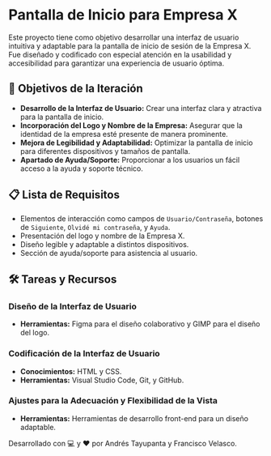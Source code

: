 # Pantalla de Inicio para Empresa X

Este proyecto tiene como objetivo desarrollar una interfaz de usuario intuitiva y adaptable para la pantalla de inicio de sesión de la Empresa X. Fue diseñado y codificado con especial atención en la usabilidad y accesibilidad para garantizar una experiencia de usuario óptima.

## 🚀 Objetivos de la Iteración

- **Desarrollo de la Interfaz de Usuario:** Crear una interfaz clara y atractiva para la pantalla de inicio.
- **Incorporación del Logo y Nombre de la Empresa:** Asegurar que la identidad de la empresa esté presente de manera prominente.
- **Mejora de Legibilidad y Adaptabilidad:** Optimizar la pantalla de inicio para diferentes dispositivos y tamaños de pantalla.
- **Apartado de Ayuda/Soporte:** Proporcionar a los usuarios un fácil acceso a la ayuda y soporte técnico.

## 📋 Lista de Requisitos

- Elementos de interacción como campos de `Usuario/Contraseña`, botones de `Siguiente`, `Olvidé mi contraseña`, y `Ayuda`.
- Presentación del logo y nombre de la Empresa X.
- Diseño legible y adaptable a distintos dispositivos.
- Sección de ayuda/soporte para asistencia al usuario.

## 🛠 Tareas y Recursos

### Diseño de la Interfaz de Usuario
- **Herramientas:** Figma para el diseño colaborativo y GIMP para el diseño del logo.
  
### Codificación de la Interfaz de Usuario
- **Conocimientos:** HTML y CSS.
- **Herramientas:** Visual Studio Code, Git, y GitHub.

### Ajustes para la Adecuación y Flexibilidad de la Vista
- **Herramientas:** Herramientas de desarrollo front-end para un diseño adaptable.


Desarrollado con 💻 y ❤️ por Andrés Tayupanta y Francisco Velasco.
